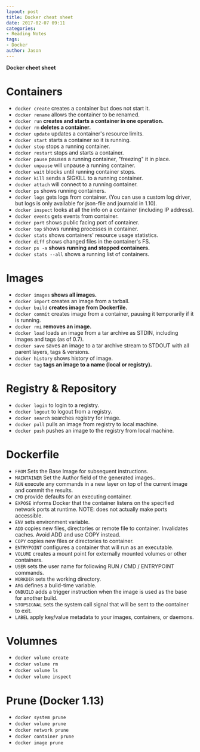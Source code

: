 ```yaml
---
layout: post
title: Docker cheat sheet
date: 2017-02-07 09:11
categories:
- Reading Notes
tags:
- Docker
author: Jason
---
```

**Docker cheet sheet**

# Containers
 * `docker create` creates a container but does not start it.
 * `docker rename` allows the container to be renamed.
 * `docker run` **creates and starts a container in one operation.**
 * `docker rm` **deletes a container.**
 * `docker update` updates a container's resource limits.
 * `docker start` starts a container so it is running.
 * `docker stop` stops a running container.
 * `docker restart` stops and starts a container.
 * `docker pause` pauses a running container, "freezing" it in place.
 * `docker unpause` will unpause a running container.
 * `docker wait` blocks until running container stops.
 * `docker kill` sends a SIGKILL to a running container.
 * `docker attach` will connect to a running container.
 * `docker ps` shows running containers.
 * `docker logs` gets logs from container. (You can use a custom log driver, but logs is only available for json-file and journald in 1.10).
 * `docker inspect` looks at all the info on a container (including IP address).
 * `docker events` gets events from container.
 * `docker port` shows public facing port of container.
 * `docker top` shows running processes in container.
 * `docker stats` shows containers' resource usage statistics.
 * `docker diff` shows changed files in the container's FS.
 * `docker ps -a` **shows running and stopped containers.**
 * `docker stats --all` shows a running list of containers.

# Images
* `docker images` **shows all images.**
* `docker import` creates an image from a tarball.
* `docker build` **creates image from Dockerfile.**
* `docker commit` creates image from a container, pausing it temporarily if it is running.
* `docker rmi` **removes an image.**
* `docker load` loads an image from a tar archive as STDIN, including images and tags (as of 0.7).
* `docker save` saves an image to a tar archive stream to STDOUT with all parent layers, tags & versions.
* `docker history` shows history of image.
* `docker tag` **tags an image to a name (local or registry).**

# Registry & Repository
* `docker login` to login to a registry.
* `docker logout` to logout from a registry.
* `docker search` searches registry for image.
* `docker pull` pulls an image from registry to local machine.
* `docker push` pushes an image to the registry from local machine.

# Dockerfile
* `FROM` Sets the Base Image for subsequent instructions.
* `MAINTAINER` Set the Author field of the generated images..
* `RUN` execute any commands in a new layer on top of the current image and commit the results.
* `CMD` provide defaults for an executing container.
* `EXPOSE` informs Docker that the container listens on the specified network ports at runtime. NOTE: does not actually make ports accessible.
* `ENV` sets environment variable.
* `ADD` copies new files, directories or remote file to container. Invalidates caches. Avoid ADD and use COPY instead.
* `COPY` copies new files or directories to container.
* `ENTRYPOINT` configures a container that will run as an executable.
* `VOLUME` creates a mount point for externally mounted volumes or other containers.
* `USER` sets the user name for following RUN / CMD / ENTRYPOINT commands.
* `WORKDIR` sets the working directory.
* `ARG` defines a build-time variable.
* `ONBUILD` adds a trigger instruction when the image is used as the base for another build.
* `STOPSIGNAL` sets the system call signal that will be sent to the container to exit.
* `LABEL` apply key/value metadata to your images, containers, or daemons.

# Volumnes
* `docker volume create`
* `docker volume rm`
* `docker volume ls`
* `docker volume inspect`

# Prune (Docker 1.13)
* `docker system prune`
* `docker volume prune`
* `docker network prune`
* `docker container prune`
* `docker image prune`
